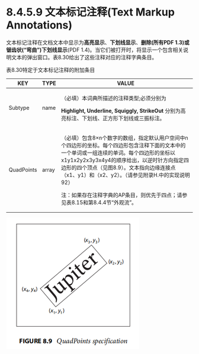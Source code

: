 # 8.4.5.9 文本标记注释(Text Markup Annotations)

文本标记注释在文档文本中显示为**高亮显示**、**下划线显示**、**删除(所有PDF 1.3)或锯齿状(“弯曲”)下划线显示**(PDF 1.4)。当它们被打开时，将显示一个包含相关说明文本的弹出窗口。表8.30给出了这些注释对应的注释字典条目。

表8.30特定于文本标记注释的附加条目

| KEY        | TYPE  | VALUE                                                                                                                                                                                                                              |
| ---------- | ----- | ---------------------------------------------------------------------------------------------------------------------------------------------------------------------------------------------------------------------------------- |
| Subtype    | name  | <p>（必填）本词典所描述的注释类型;必须分别为</p><p><strong>Highlight, Underline, Squiggly,  StrikeOut</strong> 分别为高亮标注、下划线、正方形下划线或三振标注。</p>                                                                                                            |
| QuadPoints | array | <p>（必填）包含8×n个数字的数组，指定默认用户空间中n个四边形的坐标。每个四边形包含注释下面的文本中的一个单词或一组连续的单词。每个四边形的坐标以x1y1x2y2x3y3x4y4的顺序给出，以逆时针方向指定四边形的四个顶点（见图8.9）。文本指向边缘连接点（x1、y1）和（x2、y2）。（请参见附录H.中的实现说明92）</p><p></p><p>注：如果存在注释字典的AP条目，则优先于四点；请参见表8.15和第8.4.4节“外观流”。</p> |

![](<../../../.gitbook/assets/image (22).png>)

